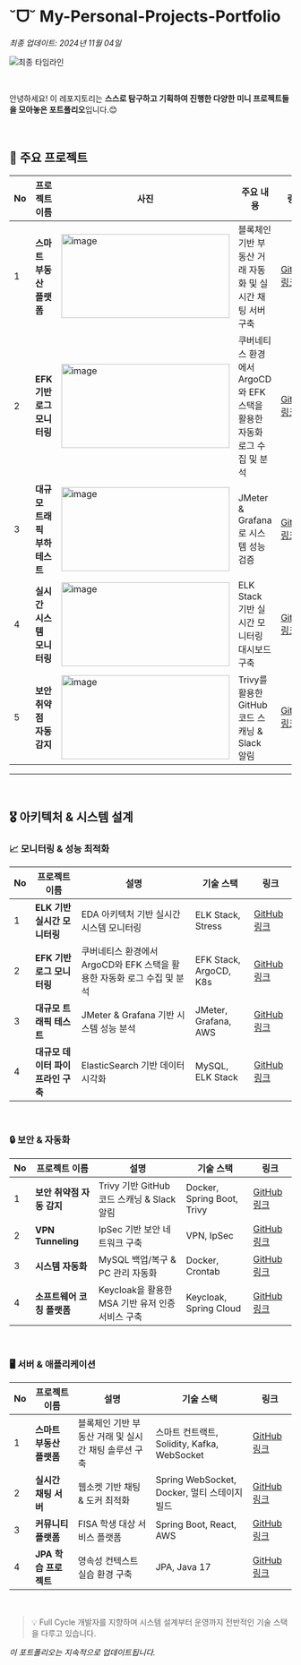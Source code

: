 
# ˘ᗜ˘ My-Personal-Projects-Portfolio
*최종 업데이트: 2024년 11월 04일* 

![최종 타임라인](https://github.com/user-attachments/assets/7dd9bc2b-a66a-427e-9732-31c08649bdf5)

<br>

안녕하세요! 이 레포지토리는 **스스로 탐구하고 기획하여 진행한 다양한 미니 프로젝트들을 모아놓은 포트폴리오**입니다.😊

<br>

## 🌟 주요 프로젝트

| No | 프로젝트 이름                  | 사진                             | 주요 내용                                        | 링크                                                                       |
|----|-----------------------------|--------------------------------|-------------------------------------------------|----------------------------------------------------------------------------|
| 1  | **스마트 부동산 플랫폼**          | <img width="300" height="150" alt="image" src="https://github.com/user-attachments/assets/5066957b-bd3d-4572-b32a-9f7d56e765bd">| 블록체인 기반 부동산 거래 자동화 및 실시간 채팅 서버 구축         | [GitHub 링크](https://github.com/yourusername/Real_Estate_Platform)         |
| 2  | **EFK 기반 로그 모니터링**       | <img width="300" height="150" alt="image" src="https://github.com/user-attachments/assets/f26d4530-ded8-4b31-ad80-9e11082fbb1a">| 쿠버네티스 환경에서 ArgoCD와 EFK 스택을 활용한 자동화 로그 수집 및 분석 | [GitHub 링크](https://github.com/yourusername/EFK_ArgoCD_Log_Monitoring)    |
| 3  | **대규모 트래픽 부하 테스트**    | <img width="300" height="150" alt="image" src="https://github.com/user-attachments/assets/fe8e69e6-2e90-4de5-befd-ed633c496f8d"> | JMeter & Grafana로 시스템 성능 검증                    | [GitHub 링크](https://github.com/RyuChaeHyun/JMeterStressTest)              |
| 4  | **실시간 시스템 모니터링**       | <img width="300" height="150" alt="image" src="https://github.com/user-attachments/assets/229abbcc-7174-46bf-ac48-e186317512bd">| ELK Stack 기반 실시간 모니터링 대시보드 구축          | [GitHub 링크](https://github.com/RyuChaeHyun/Average-Load-in-Linux)         |
| 5  | **보안 취약점 자동 감지**        | <img width="300" height="150" alt="image" src="https://github.com/user-attachments/assets/bdf5087a-b0ec-4e23-aa1a-ac299837185b">| Trivy를 활용한 GitHub 코드 스캐닝 & Slack 알림     | [GitHub 링크](https://github.com/RyuChaeHyun/Secret_Information_Detection_System) |

---


<br>

## 🎖️ 아키텍처 & 시스템 설계
### 📈 모니터링 & 성능 최적화

| No | 프로젝트 이름                    | 설명                                       | 기술 스택                            | 링크                                       |
|----|---------------------------------|------------------------------------------|--------------------------------------|--------------------------------------------|
| 1  | **ELK 기반 실시간 모니터링**        | EDA 아키텍처 기반 실시간 시스템 모니터링    | ELK Stack, Stress                   | [GitHub 링크](https://github.com/RyuChaeHyun/Average-Load-in-Linux) |
| 2  | **EFK 기반 로그 모니터링**          | 쿠버네티스 환경에서 ArgoCD와 EFK 스택을 활용한 자동화 로그 수집 및 분석 | EFK Stack, ArgoCD, K8s              | [GitHub 링크](https://github.com/yourusername/EFK_ArgoCD_Log_Monitoring)    |
| 3  | **대규모 트래픽 테스트**            | JMeter & Grafana 기반 시스템 성능 분석      | JMeter, Grafana, AWS                | [GitHub 링크](https://github.com/RyuChaeHyun/JMeterStressTest)      |
| 4  | **대규모 데이터 파이프라인 구축**    | ElasticSearch 기반 데이터 시각화           | MySQL, ELK Stack                    | [GitHub 링크](https://github.com/RyuChaeHyun/Woori_MySQL_ELK_mini_project) |

<br>

### 🔒 보안 & 자동화

| No | 프로젝트 이름                       | 설명                                       | 기술 스택                           | 링크                                        |
|----|----------------------------------|------------------------------------------|------------------------------------|---------------------------------------------|
| 1  | **보안 취약점 자동 감지**             | Trivy 기반 GitHub 코드 스캐닝 & Slack 알림           | Docker, Spring Boot, Trivy        | [GitHub 링크](https://github.com/RyuChaeHyun/Secret_Information_Detection_System) |
| 2  | **VPN Tunneling**               | IpSec 기반 보안 네트워크 구축             | VPN, IpSec                        | [GitHub 링크](https://github.com/WooLockVLock/VPNTunneling)                      |
| 3  | **시스템 자동화**                | MySQL 백업/복구 & PC 관리 자동화         | Docker, Crontab                   | [GitHub 링크](https://github.com/RyuChaeHyun/Linux_crontab)                     |
| 4  | **소프트웨어 코칭 플랫폼**          | Keycloak을 활용한 MSA 기반 유저 인증 서비스 구축 | Keycloak, Spring Cloud             | [GitHub 링크](https://github.com/yourusername/Software_Coaching_Platform)       |

<br>

### 🖥️ 서버 & 애플리케이션

| No | 프로젝트 이름                   | 설명                                         | 기술 스택                          | 링크                                      |
|----|------------------------------|--------------------------------------------|------------------------------------|-------------------------------------------|
| 1  | **스마트 부동산 플랫폼**          | 블록체인 기반 부동산 거래 및 실시간 채팅 솔루션 구축  | 스마트 컨트랙트, Solidity, Kafka, WebSocket | [GitHub 링크](https://github.com/yourusername/Real_Estate_Platform)             |
| 2  | **실시간 채팅 서버**             | 웹소켓 기반 채팅 & 도커 최적화               | Spring WebSocket, Docker, 멀티 스테이지 빌드          | [GitHub 링크](https://github.com/RyuChaeHyun/Docker_Image_Optimization)         |
| 3  | **커뮤니티 플랫폼**              | FISA 학생 대상 서비스 플랫폼                  | Spring Boot, React, AWS           | [GitHub 링크](https://github.com/yuwankang/FISA-Land)                           |
| 4  | **JPA 학습 프로젝트**           | 영속성 컨텍스트 실습 환경 구축               | JPA, Java 17                      | [GitHub 링크](https://github.com/Fisa3/OJT_Project)                             |



<br>

> 💡 Full Cycle 개발자를 지향하며 시스템 설계부터 운영까지 전반적인 기술 스택을 다루고 있습니다.

*이 포트폴리오는 지속적으로 업데이트됩니다.*
